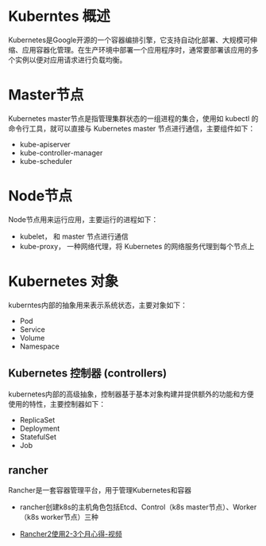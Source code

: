 # Kuberntes 概述
Kubernetes是Google开源的一个容器编排引擎，它支持自动化部署、大规模可伸缩、应用容器化管理。在生产环境中部署一个应用程序时，通常要部署该应用的多个实例以便对应用请求进行负载均衡。

# Master节点
Kubernetes master节点是指管理集群状态的一组进程的集合，使用如 kubectl 的命令行工具，就可以直接与 Kubernetes master 节点进行通信，主要组件如下：
* kube-apiserver
* kube-controller-manager
* kube-scheduler

# Node节点
Node节点用来运行应用，主要运行的进程如下：
* kubelet， 和 master 节点进行通信
* kube-proxy， 一种网络代理，将 Kubernetes 的网络服务代理到每个节点上

# Kubernetes 对象
kuberntes内部的抽象用来表示系统状态，主要对象如下：
* Pod
* Service
* Volume
* Namespace

## Kubernetes 控制器 (controllers)
kubernetes内部的高级抽象，控制器基于基本对象构建并提供额外的功能和方便使用的特性，主要控制器如下：
* ReplicaSet 
* Deployment
* StatefulSet
* Job

## rancher
Rancher是一套容器管理平台，用于管理Kubernetes和容器
* rancher创建k8s的主机角色包括Etcd、Control（k8s master节点）、Worker（k8s worker节点）三种



* [Rancher2使用2-3个月心得-视频](https://www.bilibili.com/video/av85458368)